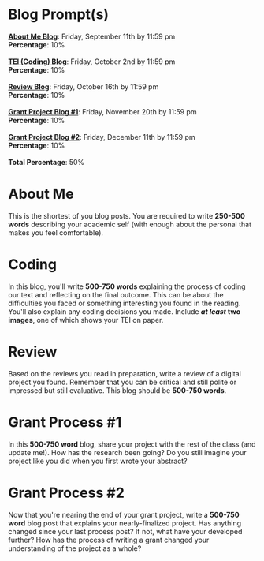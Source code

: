 # Blog Prompt(s)

**[About Me Blog](#about-me)**: Friday, September 11th by 11:59 pm 
<br /> **Percentage**: 10%
<br /> <br/>
**[TEI (Coding) Blog](#coding)**: Friday, October 2nd by 11:59 pm
<br />**Percentage**: 10%
<br /> <br/>
**[Review Blog](#review)**: Friday, October 16th by 11:59 pm
<br />**Percentage**: 10%
<br /> <br/>
**[Grant Project Blog #1](#grant-process-#1)**: Friday, November 20th by 11:59 pm
<br />**Percentage**: 10%
<br /> <br/>
**[Grant Project Blog #2](#grant-process-#2)**: Friday, December 11th by 11:59 pm
<br />**Percentage**: 10%
<br /> <br/>
**Total Percentage**: 50%


# About Me

This is the shortest of you blog posts. You are required to write **250-500 words** describing your academic self (with enough about the personal that makes you feel comfortable). 

# Coding

In this blog, you'll write **500-750 words** explaining the process of coding our text and reflecting on the final outcome. This can be about the difficulties you faced or something interesting you found in the reading. You'll also explain any coding decisions you made. Include ***at least* two images**, one of which shows your TEI on paper. 

# Review

Based on the reviews you read in preparation, write a review of a digital project you found. Remember that you can be critical and still polite or impressed but still evaluative. This blog should be **500-750 words**. 

# Grant Process #1

In this **500-750 word** blog, share your project with the rest of the class (and update me!). How has the research been going? Do you still imagine your project like you did when you first wrote your abstract? 

# Grant Process #2

Now that you're nearing the end of your grant project, write a **500-750 word** blog post that explains your nearly-finalized project. Has anything changed since your last process post? If not, what have your developed further? How has the process of writing a grant changed your understanding of the project as a whole?

